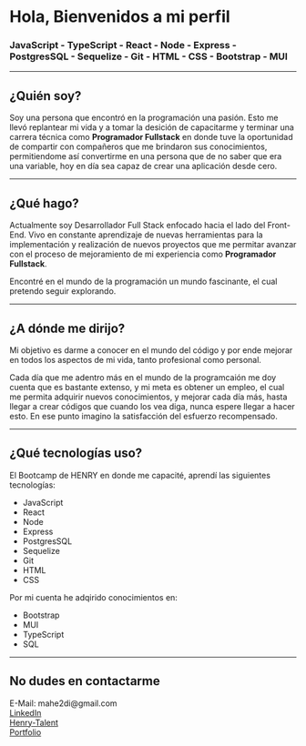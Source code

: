   <h1>Hola, Bienvenidos a mi perfil</h1>
    <h3>JavaScript - TypeScript - React - Node - Express - PostgresSQL - Sequelize - Git - HTML - CSS - Bootstrap - MUI</h3>
    <hr />
    <h2>¿Quién soy?</h2>
    <p>
      Soy una persona que encontró en la programación una pasión. Esto me llevó replantear
      mi vida y a tomar la desición de capacitarme y terminar una carrera
      técnica como <b>Programador Fullstack</b> en donde tuve la oportunidad de
      compartir con compañeros que me brindaron sus conocimientos, permitiendome
      así convertirme en una persona que de no saber que era una variable, hoy
      en día sea capaz de crear una aplicación desde cero.
    </p>
    <hr />
    <h2>¿Qué hago?</h2>
    <p>
      Actualmente soy Desarrollador Full Stack enfocado hacia el lado del Front-End. Vivo en constante aprendizaje de nuevas herramientas para la implementación y realización de nuevos proyectos que me permitar avanzar con el proceso de mejoramiento de mi experiencia como <b>Programador Fullstack</b>.     
    </p>
    <p>
     Encontré en el mundo de la programación un mundo fascinante, el cual
      pretendo seguir explorando.
    </p>
    <hr />
    <h2>¿A dónde me dirijo?</h2>
    <p>
      Mi objetivo es darme a conocer en el mundo del código y por ende
      mejorar en todos los aspectos de mi vida, tanto profesional como personal.
    </p>
    <p>
      Cada día que me adentro más en el mundo de la programcaión me doy cuenta que es bastante extenso, y mi meta es obtener un
      empleo, el cual me permita adquirir nuevos conocimientos, y mejorar cada
      día más, hasta llegar a crear códigos que cuando los vea diga, nunca
      espere llegar a hacer esto. En ese punto imagino la satisfacción del
      esfuerzo recompensado.
    </p>
    <hr />
    <h2>¿Qué tecnologías uso?</h2>
    <p>
      El Bootcamp de HENRY en donde me capacité, aprendí las siguientes tecnologías:
    </p>
    <ul>
      <li>JavaScript</li>
      <li>React</li>
      <li>Node</li>
      <li>Express</li>
      <li>PostgresSQL</li>
      <li>Sequelize</li>
      <li>Git</li>
      <li>HTML</li>
      <li>CSS</li>
    </ul>
    <p>
     Por mi cuenta he adqirido conocimientos en:
    </p><ul>
      <li>Bootstrap</li>
      <li>MUI</li>
      <li>TypeScript</li>
      <li>SQL</li></ul>
    <hr/>    
    <h2>No dudes en contactarme</h2>    
    <p>E-Mail: mahe2di@gmail.com
   <br/>
      <a href="https://www.linkedin.com/in/henry-peralta-brice%C3%B1o-420127225?lipi=urn%3Ali%3Apage%3Ad_flagship3_profile_view_base_contact_details%3BPW7b3k7jRrK5mytx1PbGDg%3D%3D"
      >LinkedIn</a><br/>
 <a href="https://www.talent.soyhenry.com/candidate/7808?hl=es" >Henry-Talent</a>
  <br/>
 <a href="https://portfoliohpb.netlify.app/" >Portfolio</a>
</p>
    
    
  </body>
